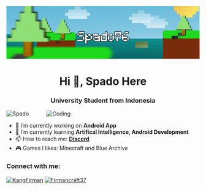 [![MasterHead](img/banner.png)](https://github.com/Spado76/Web-Portfolio-Tailwind)
<h1 align="center">Hi 👋, Spado Here</h1>
<h3 align="center">University Student from Indonesia</h3>
<img align="right" alt="Coding" width="400" src="https://tenor.com/en-GB/view/ushio-noa-noa-blue-archive-noa-blue-archive-reia-gif-12169487406039952697.gif">
<p align="left"> <img src="https://komarev.com/ghpvc/?username=Spado76&label=Profile%20views&color=0e75b6&style=flat" alt="Spado" /> </p>

- 🔭 I’m currently working on **Android App**
- 🌱 I’m currently learning **Artifical Intelligence, Android Development**
- 📫 How to reach me: **[Discord](https://discord.gg/T3cB5XC)**
- 🎮 Games I likes: Minecraft and Blue Archive

<h3 align="left">Connect with me:</h3>
<p align="left">
<a href="https://www.instagram.com/ishfaq_craft/" target="blank"><img align="center" src="https://raw.githubusercontent.com/rahuldkjain/github-profile-readme-generator/master/src/images/icons/Social/instagram.svg" alt="KangFirman" height="30" width="40" /></a>
<a href="https://www.youtube.com/@Firmancraft37" target="blank"><img align="center" src="https://raw.githubusercontent.com/rahuldkjain/github-profile-readme-generator/master/src/images/icons/Social/youtube.svg" alt="Firmancraft37" height="30" width="40" /></a>
</p>
